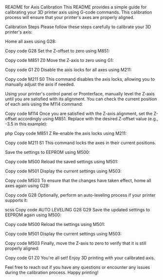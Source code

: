 README for Axis Calibration
This README provides a simple guide for calibrating your 3D printer axis using G-code commands. This calibration process will ensure that your printer's axes are properly aligned.

Calibration Steps
Please follow these steps carefully to calibrate your 3D printer's axis:

Home all axes using G28:

Copy code
G28
Set the Z-offset to zero using M851:

Copy code
M851 Z0
Move the Z-axis to zero using G1:

Copy code
G1 Z0
Disable the axis locks for all axes using M211:

Copy code
M211 S0
This command disables the axis locks, allowing you to manually adjust the axis if needed.

Using your printer's control panel or Pronterface, manually level the Z-axis until you are satisfied with its alignment. You can check the current position of each axis using the M114 command:

Copy code
M114
Once you are satisfied with the Z-axis alignment, set the Z-offset accordingly using M851. Replace <enter Z axis from m114> with the desired Z-offset value (e.g., -3.5 in this example):

php
Copy code
M851 Z<enter Z axis from m114>
Re-enable the axis locks using M211:

Copy code
M211 S1
This command locks the axes in their current positions.

Save the settings to EEPROM using M500:

Copy code
M500
Reload the saved settings using M501:

Copy code
M501
Display the current settings using M503:

Copy code
M503
To ensure that the changes have taken effect, home all axes again using G28:

Copy code
G28
Optionally, perform an auto-leveling process if your printer supports it:

scss
Copy code
AUTO LEVELING
G28
G29
Save the updated settings to EEPROM again using M500:

Copy code
M500
Reload the settings using M501:

Copy code
M501
Display the current settings using M503:

Copy code
M503
Finally, move the Z-axis to zero to verify that it is still properly aligned:

Copy code
G1 Z0
You're all set! Enjoy 3D printing with your calibrated axis.

Feel free to reach out if you have any questions or encounter any issues during the calibration process. Happy printing!
